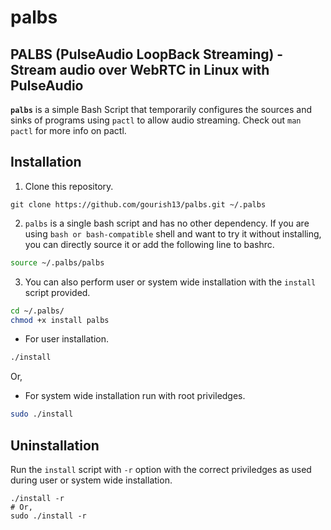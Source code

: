 # palbs
## PALBS (PulseAudio LoopBack Streaming) - Stream audio over WebRTC in Linux with PulseAudio

**`palbs`** is a simple Bash Script that temporarily configures the sources and sinks of programs using `pactl` to allow audio streaming.
Check out `man pactl` for more info on pactl.

## Installation

1. Clone this repository.
```
git clone https://github.com/gourish13/palbs.git ~/.palbs
```
2. `palbs` is a single bash script and has no other dependency.
If you are using `bash or bash-compatible` shell and want to try it without installing, you can directly source it or add the following line to bashrc.
```bash
source ~/.palbs/palbs
```
3. You can also perform user or system wide installation with the `install` script provided.
```bash
cd ~/.palbs/
chmod +x install palbs
```
  - For user installation.
  ```bash
  ./install
  ```
  Or,
  - For system wide installation run with root priviledges.
  ```bash
  sudo ./install
  ```
  
## Uninstallation
Run the `install` script with `-r` option with the correct priviledges as used during user or system wide installation.
```
./install -r
# Or,
sudo ./install -r
```
